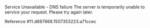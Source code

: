 Service Unavailable - DNS failure The server is temporarily unable to service your request. Please try again later.

Reference #11.d687668.1507353223.a71ccec